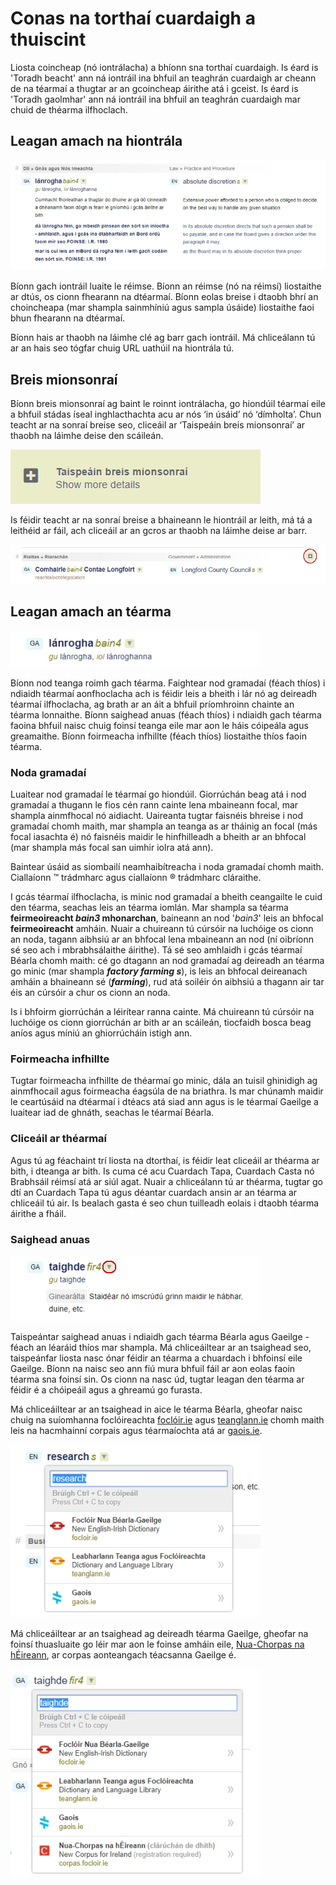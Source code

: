 # Conas na torthaí cuardaigh a thuiscint

Liosta coincheap (nó iontrálacha) a bhíonn sna torthaí cuardaigh. Is éard is 'Toradh beacht' ann ná iontráil ina bhfuil an teaghrán cuardaigh ar cheann de na téarmaí a thugtar ar an gcoincheap áirithe atá i gceist. Is éard is 'Toradh gaolmhar' ann ná iontráil ina bhfuil an teaghrán cuardaigh mar chuid de théarma ilfhoclach.

## Leagan amach na hiontrála

![](torthai-a-thuiscint-01.jpg)

Bíonn gach iontráil luaite le réimse. Bíonn an réimse (nó na réimsí) liostaithe ar dtús, os cionn fhearann na dtéarmaí. Bíonn eolas breise i dtaobh bhrí an choincheapa (mar shampla sainmhíniú agus sampla úsáide) liostaithe faoi bhun fhearann na dtéarmaí.

Bíonn hais ar thaobh na láimhe clé ag barr gach iontráil. Má chliceálann tú ar an hais seo tógfar chuig URL uathúil na hiontrála tú.

## Breis mionsonraí

Bíonn breis mionsonraí ag baint le roinnt iontrálacha, go hiondúil téarmaí eile a bhfuil stádas íseal inghlacthachta acu ar nós ‘in úsáid’ nó ‘dímholta’. Chun teacht ar na sonraí breise seo, cliceáil ar ‘Taispeáin breis mionsonraí’ ar thaobh na láimhe deise den scáileán.

![](torthai-a-thuiscint-02.jpg)

Is féidir teacht ar na sonraí breise a bhaineann le hiontráil ar leith, má tá a leithéid ar fáil, ach cliceáil ar an gcros ar thaobh na láimhe deise ar barr.

![](torthai-a-thuiscint-03.jpg)

## Leagan amach an téarma

![](torthai-a-thuiscint-04.jpg)

Bíonn nod teanga roimh gach téarma. Faightear nod gramadaí (féach thíos) i ndiaidh téarmaí aonfhoclacha ach is féidir leis a bheith i lár nó ag deireadh téarmaí ilfhoclacha, ag brath ar an áit a bhfuil príomhroinn chainte an téarma lonnaithe. Bíonn saighead anuas (féach thíos)  i ndiaidh gach téarma faoina bhfuil naisc chuig foinsí teanga eile mar aon le háis cóipeála agus greamaithe. Bíonn foirmeacha infhillte (féach thíos) liostaithe thíos faoin téarma.

### Noda gramadaí

Luaitear nod gramadaí le téarmaí go hiondúil. Giorrúchán beag atá i nod gramadaí a thugann le fios cén rann cainte lena mbaineann focal, mar shampla ainmfhocal nó aidiacht. Uaireanta tugtar faisnéis bhreise i nod gramadaí chomh maith, mar shampla an teanga as ar tháinig an focal (más focal iasachta é) nó faisnéis maidir le hinfhilleadh a bheith ar an bhfocal (mar shampla más focal san uimhir iolra atá ann).

Baintear úsáid as siombailí neamhaibítreacha i noda gramadaí chomh maith. Ciallaíonn ™ trádmharc agus ciallaíonn ® trádmharc cláraithe.

I gcás téarmaí ilfhoclacha, is minic nod gramadaí a bheith ceangailte le cuid den téarma, seachas leis an téarma iomlán. Mar shampla sa téarma **feirmeoireacht *bain3* mhonarchan**, baineann an nod '*bain3*' leis an bhfocal **feirmeoireacht** amháin. Nuair a chuireann tú cúrsóir na luchóige os cionn an noda, tagann aibhsiú ar an bhfocal lena mbaineann an nod (ní oibríonn sé seo ach i mbrabhsálaithe áirithe). Tá sé seo amhlaidh i gcás téarmaí Béarla chomh maith: cé go dtagann an nod gramadaí ag deireadh an téarma go minic (mar shampla ***factory farming s***), is leis an bhfocal deireanach amháin a bhaineann sé (***farming***), rud atá soiléir ón aibhsiú a thagann air tar éis an cúrsóir a chur os cionn an noda.

Is i bhfoirm giorrúchán a léirítear ranna cainte. Má chuireann tú cúrsóir na luchóige os cionn giorrúchán ar bith ar an scáileán, tiocfaidh bosca beag aníos agus míniú an ghiorrúcháin istigh ann.

<!--Is féidir liosta iomlán de ghiorrúcháin a fháil ach cliceáil anseo.-->

### Foirmeacha infhillte

Tugtar foirmeacha infhillte de théarmaí go minic, dála an tuisil ghinidigh ag ainmfhocail agus foirmeacha éagsúla de na briathra. Is mar chúnamh maidir le ceartúsáid na dtéarmaí i dtéacs atá siad ann agus is le téarmaí Gaeilge a luaitear iad de ghnáth, seachas le téarmaí Béarla.

### Cliceáil ar théarmaí

Agus tú ag féachaint trí liosta na dtorthaí, is féidir leat cliceáil ar théarma ar bith, i dteanga ar bith. Is cuma cé acu Cuardach Tapa, Cuardach Casta nó Brabhsáil réimsí atá ar siúl agat. Nuair a chliceálann tú ar théarma, tugtar go dtí an Cuardach Tapa tú agus déantar cuardach ansin ar an téarma ar chliceáil tú air. Is bealach gasta é seo chun tuilleadh eolais i dtaobh téarma áirithe a fháil.

### Saighead anuas

![](torthai-a-thuiscint-05.jpg)

Taispeántar saighead anuas i ndiaidh gach téarma Béarla agus Gaeilge - féach an léaráid thíos mar shampla. Má chliceáiltear ar an tsaighead seo, taispeánfar liosta nasc ónar féidir an téarma a chuardach i bhfoinsí eile Gaeilge. Bíonn na naisc seo ann fiú mura bhfuil fáil ar aon eolas faoin téarma sna foinsí sin. Os cionn na nasc úd, tugtar leagan den téarma ar féidir é a chóipeáil agus a ghreamú go furasta.

Má chliceáiltear ar an tsaighead in aice le téarma Béarla, gheofar naisc chuig na suíomhanna foclóireachta [foclóir.ie](https://www.focloir.ie/ga/) agus [teanglann.ie](https://www.teanglann.ie/ga/) chomh maith leis na hacmhainní corpais agus téarmaíochta atá ar [gaois.ie](https://www.gaois.ie/ga/).

![](torthai-a-thuiscint-06.jpg)

Má chliceáiltear ar an tsaighead ag deireadh téarma Gaeilge, gheofar na foinsí thuasluaite go léir mar aon le foinse amháin eile, [Nua-Chorpas na hÉireann](http://corpas.focloir.ie/), ar corpas aonteangach téacsanna Gaeilge é.

![](torthai-a-thuiscint-07.jpg)
